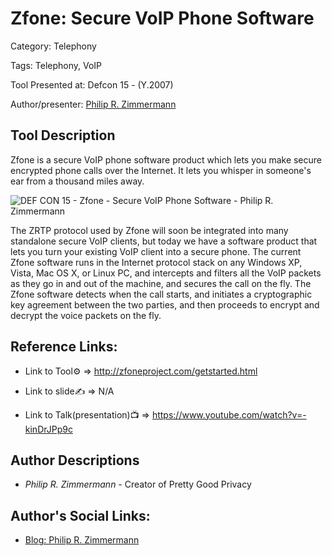 # Zfone: Secure VoIP Phone Software

Category: Telephony

Tags: Telephony, VoIP

Tool Presented at: Defcon 15 - (Y.2007)

Author/presenter: [Philip R. Zimmermann](#)

## Tool Description

Zfone is a secure VoIP phone software product which lets you make secure encrypted phone calls over the Internet. It lets you whisper in someone's ear from a thousand miles away.

![DEF CON 15 - Zfone - Secure VoIP Phone Software  - Philip R. Zimmermann](http://zfoneproject.com/images/Zfone-GUI/Mac-animated-Secure.gif)

The ZRTP protocol used by Zfone will soon be integrated into many standalone secure VoIP clients, but today we have a software product that lets you turn your existing VoIP client into a secure phone. The current Zfone software runs in the Internet protocol stack on any Windows XP, Vista, Mac OS X, or Linux PC, and intercepts and filters all the VoIP packets as they go in and out of the machine, and secures the call on the fly. The Zfone software detects when the call starts, and initiates a cryptographic key agreement between the two parties, and then proceeds to encrypt and decrypt the voice packets on the fly.

## Reference Links:

- Link to Tool⚙️ => http://zfoneproject.com/getstarted.html

- Link to slide✍️ => N/A

- Link to Talk(presentation)📺 => https://www.youtube.com/watch?v=-kinDrJPp9c

## Author Descriptions

- _Philip R. Zimmermann_ - Creator of Pretty Good Privacy

## Author's Social Links:

- [Blog: Philip R. Zimmermann](https://philzimmermann.com/EN/background/index.html)
